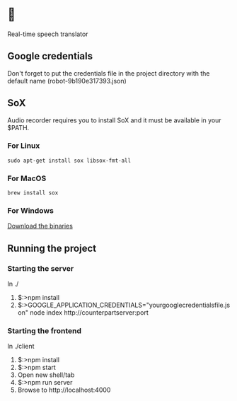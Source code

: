 # 🤖
Real-time speech translator

## Google credentials
Don't forget to put the credentials file in the project directory with the default name (robot-9b190e317393.json)

## SoX
Audio recorder requires you to install SoX and it must be available in your $PATH.

### For Linux
```
sudo apt-get install sox libsox-fmt-all
```

### For MacOS
```
brew install sox
```

### For Windows
[Download the binaries](http://sourceforge.net/projects/sox/files/latest/download)

## Running the project 

### Starting the server

In ./

1. $:>npm install
2. $:>GOOGLE_APPLICATION_CREDENTIALS="yourgooglecredentialsfile.json" node index http://counterpartserver:port

### Starting the frontend

In ./client

1. $:>npm install
2. $:>npm start
3. Open new shell/tab
4. $:>npm run server
5. Browse to http://localhost:4000


